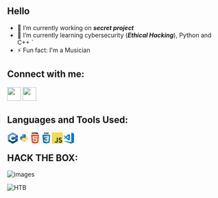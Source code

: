 ## Hello

- 🔭 I’m currently working on ***secret project*** 
- 🌱 I’m currently learning cybersecurity (***Ethical Hacking***), Python and C++ `
- ⚡ Fun fact: I'm a Musician

## Connect with me:

[<img height="32" width="32" src="https://cdn.jsdelivr.net/npm/simple-icons@v3/icons/instagram.svg" />][Instagram]
[<img height="32" width="32" src="https://cdn.jsdelivr.net/npm/simple-icons@v3/icons/linkedin.svg" />][LinkedIn]

## Languages and Tools Used:

<img align="left" alt="JavaScript" width="26px" src="https://raw.githubusercontent.com/github/explore/80688e429a7d4ef2fca1e82350fe8e3517d3494d/topics/cpp/cpp.png">
<img align="left" alt="JavaScript" width="26px" src="https://raw.githubusercontent.com/github/explore/80688e429a7d4ef2fca1e82350fe8e3517d3494d/topics/python/python.png">
<img align="left" alt="JavaScript" width="26px" src="https://raw.githubusercontent.com/github/explore/80688e429a7d4ef2fca1e82350fe8e3517d3494d/topics/html/html.png">
<img align="left" alt="JavaScript" width="26px" src="https://raw.githubusercontent.com/github/explore/80688e429a7d4ef2fca1e82350fe8e3517d3494d/topics/css/css.png">
<img align="left" alt="JavaScript" width="26px" src="https://raw.githubusercontent.com/github/explore/80688e429a7d4ef2fca1e82350fe8e3517d3494d/topics/javascript/javascript.png">
<img align="left" alt="JavaScript" width="26px" src="https://raw.githubusercontent.com/github/explore/80688e429a7d4ef2fca1e82350fe8e3517d3494d/topics/visual-studio-code/visual-studio-code.png">

<br />

## HACK THE BOX:
![images](https://user-images.githubusercontent.com/47889755/91635311-170a8680-ea15-11ea-9a12-a89bb5d7002b.png)


![HTB](http://www.hackthebox.eu/badge/image/325833)



[Instagram]: http://www.instagram.com/y_tejas_y/
[LinkedIn]: https://in.linkedin.com/in/tejendra-saradhi/
